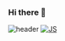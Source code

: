 ### Hi there 👋

<!--
**chorry123/chorry123** is a ✨ _special_ ✨ repository because its `README.md` (this file) appears on your GitHub profile.

Here are some ideas to get you started:

- 🔭 I’m currently working on ...
- 🌱 I’m currently learning ...
- 👯 I’m looking to collaborate on ...
- 🤔 I’m looking for help with ...
- 💬 Ask me about ...
- 📫 How to reach me: ...
- 😄 Pronouns: ...
- ⚡ Fun fact: ...
-->

![header](https://capsule-render.vercel.app/api?type=slice&color=auto&height=300&section=header&text=capsule%20render&fontSize=90)
[![JS](https://img.shields.io/badge/이준철-F7DF1E?style=flat-square&logo=JavaScript&logoColor=black)](github.com/Joowon0220/TODO-List)

